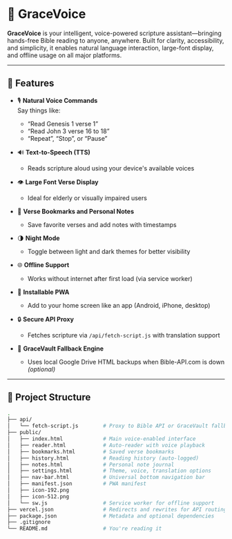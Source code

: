 # 📖 GraceVoice

**GraceVoice** is your intelligent, voice-powered scripture assistant—bringing hands-free Bible reading to anyone, anywhere. Built for clarity, accessibility, and simplicity, it enables natural language interaction, large-font display, and offline usage on all major platforms.

---

## 🌟 Features

- 🎙️ **Natural Voice Commands**  
  Say things like:
  - “Read Genesis 1 verse 1”
  - “Read John 3 verse 16 to 18”
  - “Repeat”, “Stop”, or “Pause”

- 🔊 **Text-to-Speech (TTS)**  
  - Reads scripture aloud using your device's available voices

- 👁️ **Large Font Verse Display**  
  - Ideal for elderly or visually impaired users

- 🔖 **Verse Bookmarks and Personal Notes**  
  - Save favorite verses and add notes with timestamps

- 🌗 **Night Mode**  
  - Toggle between light and dark themes for better visibility

- 🌐 **Offline Support**  
  - Works without internet after first load (via service worker)

- 📲 **Installable PWA**  
  - Add to your home screen like an app (Android, iPhone, desktop)

- 🔒 **Secure API Proxy**  
  - Fetches scripture via `/api/fetch-script.js` with translation support

- 🧠 **GraceVault Fallback Engine**  
  - Uses local Google Drive HTML backups when Bible-API.com is down *(optional)*

---

## 📁 Project Structure

```bash
.
├── api/
│   └── fetch-script.js        # Proxy to Bible API or GraceVault fallback
├── public/
│   ├── index.html             # Main voice-enabled interface
│   ├── reader.html            # Auto-reader with voice playback
│   ├── bookmarks.html         # Saved verse bookmarks
│   ├── history.html           # Reading history (auto-logged)
│   ├── notes.html             # Personal note journal
│   ├── settings.html          # Theme, voice, translation options
│   ├── nav-bar.html           # Universal bottom navigation bar
│   ├── manifest.json          # PWA manifest
│   ├── icon-192.png
│   ├── icon-512.png
│   └── sw.js                  # Service worker for offline support
├── vercel.json                # Redirects and rewrites for API routing
├── package.json               # Metadata and optional dependencies
├── .gitignore
└── README.md                  # You're reading it
